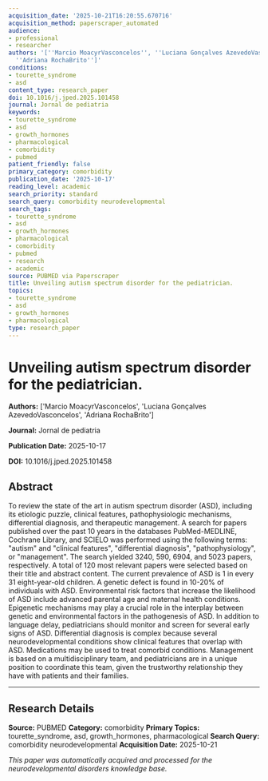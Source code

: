 ```yaml
---
acquisition_date: '2025-10-21T16:20:55.670716'
acquisition_method: paperscraper_automated
audience:
- professional
- researcher
authors: '[''Marcio MoacyrVasconcelos'', ''Luciana Gonçalves AzevedoVasconcelos'',
  ''Adriana RochaBrito'']'
conditions:
- tourette_syndrome
- asd
content_type: research_paper
doi: 10.1016/j.jped.2025.101458
journal: Jornal de pediatria
keywords:
- tourette_syndrome
- asd
- growth_hormones
- pharmacological
- comorbidity
- pubmed
patient_friendly: false
primary_category: comorbidity
publication_date: '2025-10-17'
reading_level: academic
search_priority: standard
search_query: comorbidity neurodevelopmental
search_tags:
- tourette_syndrome
- asd
- growth_hormones
- pharmacological
- comorbidity
- pubmed
- research
- academic
source: PUBMED via Paperscraper
title: Unveiling autism spectrum disorder for the pediatrician.
topics:
- tourette_syndrome
- asd
- growth_hormones
- pharmacological
type: research_paper
---
```


# Unveiling autism spectrum disorder for the pediatrician.

**Authors:** ['Marcio MoacyrVasconcelos', 'Luciana Gonçalves AzevedoVasconcelos', 'Adriana RochaBrito']

**Journal:** Jornal de pediatria

**Publication Date:** 2025-10-17

**DOI:** 10.1016/j.jped.2025.101458

## Abstract

To review the state of the art in autism spectrum disorder (ASD), including its etiologic puzzle, clinical features, pathophysiologic mechanisms, differential diagnosis, and therapeutic management. A search for papers published over the past 10 years in the databases PubMed-MEDLINE, Cochrane Library, and SCIELO was performed using the following terms: "autism" and "clinical features", "differential diagnosis", "pathophysiology", or "management". The search yielded 3240, 590, 6904, and 5023 papers, respectively. A total of 120 most relevant papers were selected based on their title and abstract content. The current prevalence of ASD is 1 in every 31 eight-year-old children. A genetic defect is found in 10-20% of individuals with ASD. Environmental risk factors that increase the likelihood of ASD include advanced parental age and maternal health conditions. Epigenetic mechanisms may play a crucial role in the interplay between genetic and environmental factors in the pathogenesis of ASD. In addition to language delay, pediatricians should monitor and screen for several early signs of ASD. Differential diagnosis is complex because several neurodevelopmental conditions show clinical features that overlap with ASD. Medications may be used to treat comorbid conditions. Management is based on a multidisciplinary team, and pediatricians are in a unique position to coordinate this team, given the trustworthy relationship they have with patients and their families.

---

## Research Details

**Source:** PUBMED
**Category:** comorbidity
**Primary Topics:** tourette_syndrome, asd, growth_hormones, pharmacological
**Search Query:** comorbidity neurodevelopmental
**Acquisition Date:** 2025-10-21

*This paper was automatically acquired and processed for the neurodevelopmental disorders knowledge base.*
